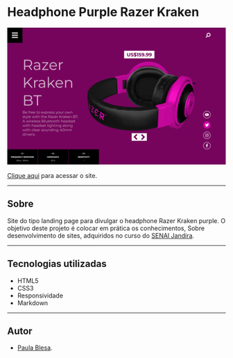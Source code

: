 # Headphone Purple Razer Kraken

![](./img/screeshot.png.png)

[Clique aqui](https://staniukaitispaula.github.io/headphone-purple/) para acessar o site.

---

## Sobre
Site do tipo landing page para divulgar o headphone Razer Kraken purple.
O objetivo deste projeto é colocar em prática os conhecimentos, Sobre desenvolvimento de sites, adquiridos no curso do [SENAI Jandira](https://jandira.sp.senai.br/).

---
## Tecnologias utilizadas 
- HTML5
- CSS3
- Responsividade
- Markdown


---
## Autor 
- [Paula Blesa](https://github.com/StaniukaitisPaula).


